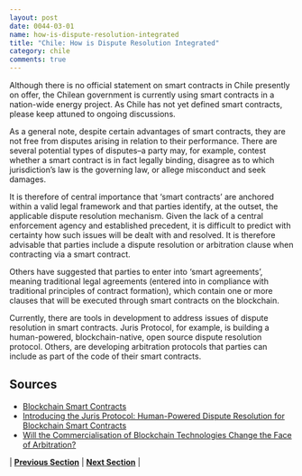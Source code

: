 ```yaml
---
layout: post
date: 0044-03-01
name: how-is-dispute-resolution-integrated
title: "Chile: How is Dispute Resolution Integrated"
category: chile
comments: true
---
```


Although there is no official statement on smart contracts in Chile presently on offer, the Chilean government is currently using smart contracts in a nation-wide energy project. As Chile has not yet defined smart contracts, please keep attuned to ongoing discussions.
 
As a general note, despite certain advantages of smart contracts, they are not free from disputes arising in relation to their performance. There are several potential types of disputes–a party may, for example, contest whether a smart contract is in fact legally binding, disagree as to which jurisdiction’s law is the governing law, or allege misconduct and seek damages. 
 
It is therefore of central importance that ‘smart contracts’ are anchored within a valid legal framework and that parties identify, at the outset, the applicable dispute resolution mechanism. 
Given the lack of a central enforcement agency and established precedent, it is difficult to predict with certainty how such issues will be dealt with and resolved. It is therefore advisable that parties include a dispute resolution or arbitration clause when contracting via a smart contract.
 
Others have suggested that parties to enter into ‘smart agreements’, meaning traditional legal agreements (entered into in compliance with traditional principles of contract formation), which contain one or more clauses that will be executed through smart contracts on the blockchain. 
 
Currently, there are tools in development to address issues of dispute resolution in smart contracts. Juris Protocol, for example, is building a human-powered, blockchain-native, open source dispute resolution protocol. Others, are developing arbitration protocols that parties can include as part of the code of their smart contracts. 

## Sources

- [Blockchain Smart Contracts](https://www.ibanet.org/Document/Default.aspx?DocumentUid=17badeaa-072a-403b-b63c-8fbd985d198b)
- [Introducing the Juris Protocol: Human-Powered Dispute Resolution for Blockchain Smart Contracts](https://medium.com/jurisproject/introducing-the-juris-protocol-human-powered-dispute-resolution-for-blockchain-smart-contracts-bc574b50d8e1)
- [Will the Commercialisation of Blockchain Technologies Change the Face of Arbitration?](http://arbitrationblog.kluwerarbitration.com/2018/03/05/topic-to-be-confirmed/) 

| **[Previous Section](https://neo-project.github.io/global-blockchain-compliance-hub//chile/chile-smart-contracts.html)** | **[Next Section]( https://neo-project.github.io/global-blockchain-compliance-hub//chile/chile-nullify-smart-contracts.html)** |
